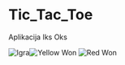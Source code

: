 # Tic_Tac_Toe
Aplikacija Iks Oks


![Igra](https://i.ibb.co/vwj4cqR/Android-Emulator-Pixel-XL-API-R5554.jpg)![Yellow Won](https://i.ibb.co/cr45r6Q/Android-Emulator-Pixel-XL-API-R5554-4.jpg)
![Red Won](https://i.ibb.co/6PpyT48/Android-Emulator-Pixel-XL-API-R5554-5.jpg)
